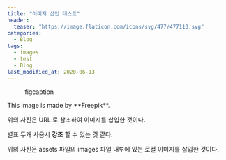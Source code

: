 ```yaml
---
title: "이미지 삽입 테스트"
header:
  teaser: "https://image.flaticon.com/icons/svg/477/477110.svg"
categories:
  - Blog
tags: 
  - images
  - test
  - Blog
last_modified_at: 2020-06-13
---
```

<figure style="width: 150px" class="align-left">
  <a href="https://image.flaticon.com/icons/svg/477/477110.svg"></a>
  <figcaption>figcaption</figcaption>
</figure>
This image is made by **Freepik**.

위의 사진은 URL 로 참조하여 이미지를 삽입한 것이다.

별표 두개 사용시 **강조** 할 수 있는 것 같다.

<figure class="align-center">
  <a href="/assets/images/image-filename-1-large.jpg"></a>
</figure>

위의 사진은 assets 파일의 images 파일 내부에 있는 로컬 이미지를 삽입한 것이다. 
